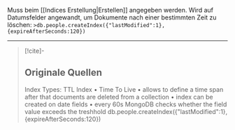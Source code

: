 Muss beim [[Indices Erstellung|Erstellen]] angegeben werden. Wird auf Datumsfelder angewandt, um Dokumente nach einer bestimmten Zeit zu löschen:
```>db.people.createIndex({"lastModified":1},{expireAfterSeconds:120})```

---

>[!cite]-
> ## Originale Quellen
> Index Types: TTL Index
• Time To Live
• allows to define a time span after that documents are deleted from a
collection
• index can be created on date fields
• every 60s MongoDB checks whether the field value exceeds the
treshhold
>db.people.createIndex({"lastModified":1},{expireAfterSeconds:120})